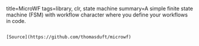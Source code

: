 title=MicroWF
tags=library, clr, state machine
summary=A simple finite state machine (FSM) with workflow character where you define your workflows in code.
~~~~~~

[Source](https://github.com/thomasduft/microwf)
